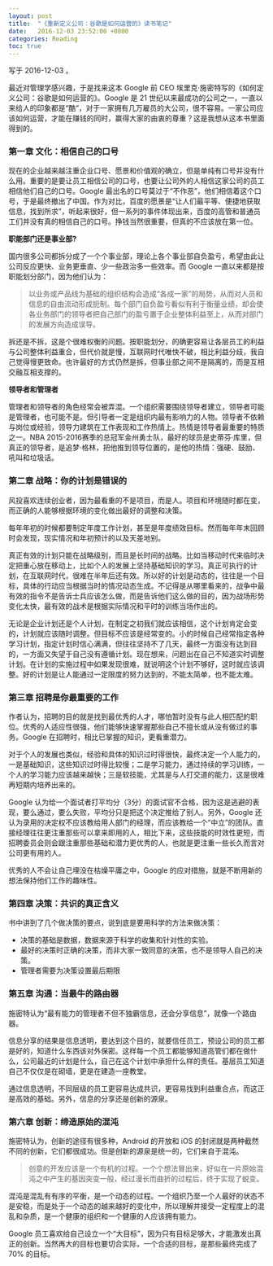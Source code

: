 ```yaml
---
layout: post
title:  "《重新定义公司：谷歌是如何运营的》读书笔记"
date:   2016-12-03 23:52:00 +0800
categories: Reading
toc: true
---
```


写于 2016-12-03 。

最近对管理学感兴趣，于是找来这本 Google 前 CEO 埃里克·施密特写的《如何定义公司：谷歌是如何运营的》。Google 是 21 世纪以来最成功的公司之一，一直以来给人的印象都是“酷”，对于一家拥有几万雇员的大公司，很不容易。一家公司应该如何运营，才能在赚钱的同时，赢得大家的由衷的尊重？这是我想从这本书里面得到的。

### 第一章 文化：相信自己的口号

现在的企业越来越注重企业口号、愿景和价值观的确立，但是单纯有口号并没有什么用。重要的是要让员工相信公司的口号，也要让公司外的人相信这家公司的员工相信他们自己的口号。Google 最出名的口号莫过于“不作恶”，他们相信着这个口号，于是最终撤出了中国。作为对比，百度的愿景是“让人们最平等、便捷地获取信息，找到所求”，听起来很好，但一系列的事件体现出来，百度的高管和普通员工们并没有真的相信自己的口号。挣钱当然很重要，但真的不应该放在第一位。

**职能部门还是事业部?**

国内很多公司都拆分成了一个个事业部，理论上各个事业部自负盈亏，希望由此让公司反应更快、业务更垂直、少一些政治多一些效率。而 Google 一直以来都是按职能划分部门，因为他们认为：

> 以业务或产品线为基础的组织结构会造成“各成一家”的局势，从而对人员和信息的自由流动形成扼制。每个部门自负盈亏看似有利于衡量业绩，却会使各业务部门的领导者把自己部门的盈亏置于企业整体利益至上，从而对部门的发展方向造成误导。

拆还是不拆，这是个很难权衡的问题。按职能划分，的确更容易让各层员工的利益与公司整体利益重合，但代价就是慢，互联网时代唯快不破，相比利益分歧，我自己觉得慢更致命。也许最好的方式仍然是拆，但事业部之间不是隔离的，而是互相交融互相支撑的。

**领导者和管理者**

管理者和领导者的角色经常会被弄混。一个组织需要围绕领导者建立，领导者可能是管理者，也可能不是。但引导者一定是组织内最有影响力的人物。领导者不依赖与岗位或经验，领导力建筑在工作表现和工作热情上。热情是领导者最重要的特质之一。NBA 2015-2016赛季的总冠军金州勇士队，最好的球员是史蒂芬·库里，但真正的领导者，是追梦·格林，把他推到领导位置的，是他的热情：强硬、鼓励、吼叫和垃圾话。

### 第二章 战略：你的计划是错误的

风投喜欢连续创业者，因为最看重的不是项目，而是人。项目和环境随时都在变，而正确的人能够根据环境的变化做出最好的调整和决策。

每年年初的时候都要制定年度工作计划，甚至是年度绩效目标。然而每年年末回顾时会发现，现实情况和年初预计的以及天差地别。

真正有效的计划只能在战略级别，而且是长时间的战略。比如当移动时代来临时决定把重心放在移动上，比如个人的发展上坚持基础知识的学习。真正可执行的计划，在互联网时代，很难在半年后还有效。所以好的计划是动态的，往往是一个目标，具体的行动应当根据当时的情况动态生成。不记得是从哪里看来的，战争中最有效的指令不是告诉士兵应该怎么做，而是告诉他们这么做的目的，因为战场形势变化太快，最有效的战术是根据实际情况和平时的训练当场作出的。

无论是企业计划还是个人计划，在制定之初我们就应该相信，这个计划肯定会变的，计划就应该随时调整。但目标不应该是经常变的。小的时候自己经常指定各种学习计划，指定计划时信心满满，但往往坚持不了几天，最终一方面没有达到目的，一方面又失望于自己没有遵循计划。现在想来，问题出在自己不知道实时调整计划。在计划的实施过程中如果发现很难，就说明这个计划不够好，这时就应该调整。好的计划是让人能通过一定限度的努力达到的，不能太简单，也不能太难。

### 第三章 招聘是你最重要的工作

作者认为，招聘的目的就是找到最优秀的人才，哪怕暂时没有与此人相匹配的职位。优秀的人适应性很强，他们能够快速掌握那些自己不擅长或从没有做过的事务。Google 在招聘时，相比已掌握的知识，更看重潜力。

对于个人的发展也类似，经验和具体的知识过时得很快，最终决定一个人能力的，一是基础知识，这些知识过时得比较慢；二是学习能力，通过持续的学习训练，一个人的学习能力应该越来越快；三是软技能，尤其是与人打交道的能力，这是很难再短期内培养出来的。

Google 认为给一个面试者打平均分（3分）的面试官不合格，因为这是逃避的表现，要么通过，要么失败，平均分只是把这个决定推给了别人。另外，Google 还认为录用的决定权不应该教给用人部门的经理，而应该教给一个“中立”的团队。直接经理往往更注重那些可以拿来即用的人，相比下来，这些技能的时效性更短，而招聘委员会则会跟注重那些基础和潜力更优秀的人，也就是更注重一些长久而言对公司更有用的人。

优秀的人不会让自己埋没在枯燥平庸之中，Google 的应对措施，就是不断用新的想法保持他们工作的趣味性。

### 第四章 决策：共识的真正含义

书中讲到了几个做决策的要点，说到底是要用科学的方法来做决策：
* 决策的基础是数据，数据来源于科学的收集和针对性的实验。
* 最好的决策时正确的决策，而非大家一致同意的决策，也不是领导人自己的决策。
* 管理者需要为决策设置最后期限

### 第五章 沟通：当最牛的路由器

施密特认为“最有能力的管理者不但不独霸信息，还会分享信息”，就像一个路由器。

信息分享的结果是信息透明，要达到这个目的，就要信任员工，预设公司的员工都是好的，知道什么东西该对外保密。这样每一个员工都能够知道高管们都在做什么，公司最近的计划是什么，自己在这个计划中承担什么样的责任。基层员工知道自己不仅仅是在砌墙，更是在建造一座教堂。

通过信息透明，不同层级的员工更容易达成共识，更容易找到利益重合点，而这正是高效的基础。另外，信息的分享还是创新的源泉。

### 第六章 创新：缔造原始的混沌

施密特认为，创新的途径有很多种，Android 的开放和 iOS 的封闭就是两种截然不同的创新，它们都很成功。但是创新的源泉是统一的，它们来自于混沌。

> 创意的开发应该是一个有机的过程。一个个想法冒出来，好似在一片原始混沌之中产生的基因突变一般，经过漫长而曲折的过程后，终于实现了蜕变。

混沌是混乱有有序的平衡，是一个动态的过程。一个组织乃至一个人最好的状态不是安稳，而是处于一个动态的越来越好的变化中，所以理解并接受一定程度上的混乱和杂质，是一个健康的组织和一个健康的人应该拥有能力。

Google 员工喜欢给自己设立一个“大目标”，因为只有目标足够大，才能激发出真正的创新。当然再大的目标也要切合实际，一个合适的目标，是那些最终完成了 70% 的目标。
